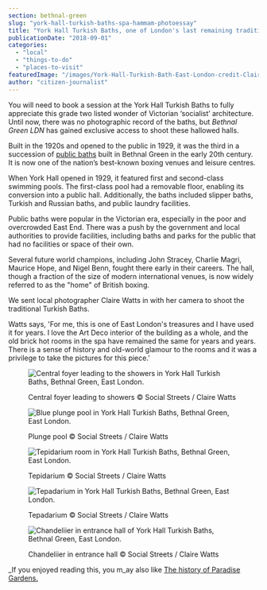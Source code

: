 ```yaml
---
section: bethnal-green
slug: "york-hall-turkish-baths-spa-hammam-photoessay"
title: "York Hall Turkish Baths, one of London's last remaining traditional hammam [photoessay]"
publicationDate: "2018-09-01"
categories: 
  - "local"
  - "things-to-do"
  - "places-to-visit"
featuredImage: "/images/York-Hall-Turkish-Bath-East-London-credit-Claire-Watts-3.jpg"
author: "citizen-journalist"
---
```


You will need to book a session at the York Hall Turkish Baths to fully appreciate this grade two listed wonder of Victorian ‘socialist’ architecture. Until now, there was no photographic record of the baths, but _Bethnal Green LDN_ has gained exclusive access to shoot these hallowed halls.

Built in the 1920s and opened to the public in 1929, it was the third in a succession of [public baths](https://www.bbc.com/travel/article/20121129-the-origins-of-bathhouse-culture-around-the-world) built in Bethnal Green in the early 20th century. It is now one of the nation’s best-known boxing venues and leisure centres.

When York Hall opened in 1929, it featured first and second-class swimming pools. The first-class pool had a removable floor, enabling its conversion into a public hall. Additionally, the baths included slipper baths, Turkish and Russian baths, and public laundry facilities.

Public baths were popular in the Victorian era, especially in the poor and overcrowded East End. There was a push by the government and local authorities to provide facilities, including baths and parks for the public that had no facilities or space of their own.

Several future world champions, including John Stracey, Charlie Magri, Maurice Hope, and Nigel Benn, fought there early in their careers. The hall, though a fraction of the size of modern international venues, is now widely referred to as the "home" of British boxing.

We sent local photographer Claire Watts in with her camera to shoot the traditional Turkish Baths.

Watts says, 'For me, this is one of East London's treasures and I have used it for years. I love the Art Deco interior of the building as a whole, and the old brick hot rooms in the spa have remained the same for years and years. There is a sense of history and old-world glamour to the rooms and it was a privilege to take the pictures for this piece.'

<figure>

![Central foyer leading to the showers in York Hall Turkish Baths, Bethnal Green, East London.](/images/York-Hall-Turkish-Bath-East-London-credit-Claire-Watts-9-1024x683.jpg)

<figcaption>

Central foyer leading to showers © Social Streets / Claire Watts

</figcaption>

</figure>

<figure>

![Blue plunge pool in York Hall Turkish Baths, Bethnal Green, East London.](/images/York-Hall-Turkish-Bath-East-London-credit-Claire-Watts-5-1024x683.jpg)

<figcaption>

Plunge pool © Social Streets / Claire Watts

</figcaption>

</figure>

<figure>

![Tepidarium room in York Hall Turkish Baths, Bethnal Green, East London.](/images/York-Hall-Turkish-Bath-East-London-credit-Claire-Watts-4-1024x683.jpg)

<figcaption>

Tepidarium © Social Streets / Claire Watts

</figcaption>

</figure>

<figure>

![Tepadarium in York Hall Turkish Baths, Bethnal Green, East London.](/images/York-Hall-Turkish-Bath-East-London-credit-Claire-Watts-2-1024x683.jpg)

<figcaption>

Tepadarium © Social Streets / Claire Watts

</figcaption>

</figure>

<figure>

![Chandeliier in entrance hall of York Hall Turkish Baths, Bethnal Green, East London.](/images/York-Hall-Turkish-Bath-East-London-credit-Claire-Watts-1-1024x683.jpg)

<figcaption>

Chandeliier in entrance hall © Social Streets / Claire Watts

</figcaption>

</figure>

_If you enjoyed reading this, you m_ay also like [The history of Paradise Gardens.](https://bethnalgreenlondon.co.uk/paradise-gardens-bethnal-green-history/)
